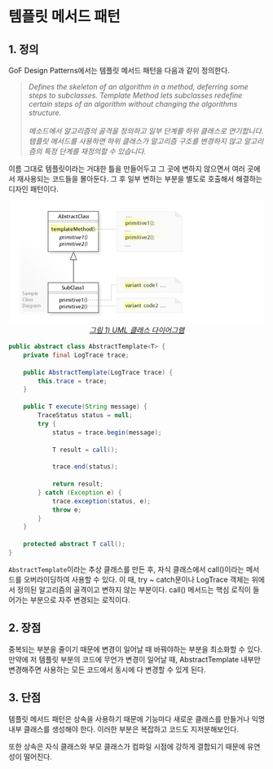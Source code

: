 # 템플릿 메서드 패턴

## 1. 정의

GoF Design Patterns에서는 템플릿 메서드 패턴을 다음과 같이 정의한다.

> *Defines the skeleton of an algorithm in a method, deferring some steps to subclasses. Template Method lets subclasses redefine certain steps of an algorithm without changing the algorithms structure.<br><br>
메소드에서 알고리즘의 골격을 정의하고 일부 단계를 하위 클래스로 연기합니다. 템플릿 메서드를 사용하면 하위 클래스가 알고리즘 구조를 변경하지 않고 알고리즘의 특정 단계를 재정의할 수 있습니다.*

이름 그대로 템플릿이라는 거대한 틀을 만들어두고 그 곳에 변하지 않으면서 여러 곳에서 재사용되는 코드들을 몰아둔다. 그 후 일부 변하는 부분을 별도로 호출해서 해결하는 디자인 패턴이다.

<p align="center">
    <a href="https://ko.wikipedia.org/wiki/%ED%85%9C%ED%94%8C%EB%A6%BF_%EB%A9%94%EC%86%8C%EB%93%9C_%ED%8C%A8%ED%84%B4">
        <img src="../images/Template Method Pattern.png"><br>
        <em>그림 1) UML 클래스 다이어그램</em>
    </a>
</p>

```java
public abstract class AbstractTemplate<T> {
    private final LogTrace trace;

    public AbstractTemplate(LogTrace trace) {
        this.trace = trace;
    }

    public T execute(String message) {
        TraceStatus status = null;
        try {
            status = trace.begin(message);

            T result = call();

            trace.end(status);

            return result;
        } catch (Exception e) {
            trace.exception(status, e);
            throw e;
        }
    }

    protected abstract T call();
}
```

`AbstractTemplate`이라는 추상 클래스를 만든 후, 자식 클래스에서 call()이라는 메서드를 오버라이딩하여 사용할 수 있다. 이 때, try ~ catch문이나 LogTrace 객체는 위에서 정의된 알고리즘의 골격이고 변하지 않는 부분이다. call() 메서드는 핵심 로직이 들어가는 부분으로 자주 변경되는 로직이다.

## 2. 장점

중복되는 부분을 줄이기 때문에 변경이 일어날 때 바꿔야하는 부분을 최소화할 수 있다. 만약에 저 템플릿 부분의 코드에 무언가 변경이 일어날 때, AbstractTemplate 내부만 변경해주면 사용하는 모든 코드에서 동시에 다 변경할 수 있게 된다.

## 3. 단점

템플릿 메서드 패턴은 상속을 사용하기 때문에 기능마다 새로운 클래스를 만들거나 익명 내부 클래스를 생성해야 한다. 이러한 부분은 복잡하고 코드도 지저분해보인다.

또한 상속은 자식 클래스와 부모 클래스가 컴파일 시점에 강하게 결합되기 때문에 유연성이 떨어진다.
